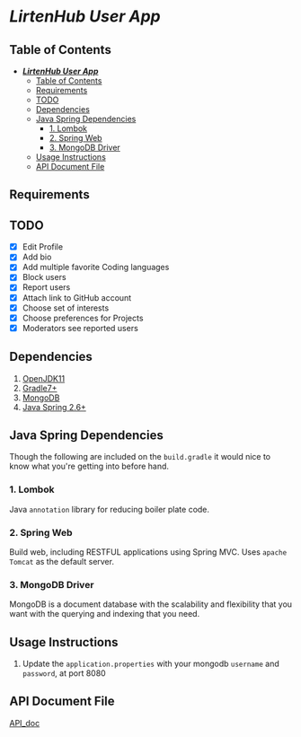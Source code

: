 # **_LirtenHub User App_**

</hr>

## Table of Contents

- [**_LirtenHub User App_**](#lirtenhub-user-app)
  - [Table of Contents](#table-of-contents)
  - [Requirements](#requirements)
  - [TODO](#todo)
  - [Dependencies](#dependencies)
  - [Java Spring Dependencies](#java-spring-dependencies)
    - [1. Lombok](#1-lombok)
    - [2. Spring Web](#2-spring-web)
    - [3. MongoDB Driver](#3-mongodb-driver)
  - [Usage Instructions](#usage-instructions)
  - [API Document File](#api-document-file)

</hr>

## Requirements

## TODO

- [x] Edit Profile
- [x] Add bio
- [x] Add multiple favorite Coding languages
- [x] Block users
- [x] Report users
- [x] Attach link to GitHub account
- [x] Choose set of interests
- [x] Choose preferences for Projects
- [x] Moderators see reported users

## Dependencies

1. [OpenJDK11](https://openjdk.java.net/projects/jdk/11/)
2. [Gradle7+](https://gradle.org/)
3. [MongoDB](https://www.mongodb.com/)
4. [Java Spring 2.6+](https://spring.io/)

## Java Spring Dependencies

Though the following are included on the `build.gradle` it would nice to know what you're getting into before hand.

### 1. Lombok

Java `annotation` library for reducing boiler plate code.


### 2. Spring Web

Build web, including RESTFUL applications using Spring MVC. Uses `apache Tomcat` as the default server.


### 3. MongoDB Driver

MongoDB is a document database with the scalability and flexibility that you want with the querying and indexing that you need.


## Usage Instructions

1. Update the `application.properties` with your mongodb `username` and `password`, at port 8080

## API Document File

[API_doc](user/../API_doc.md)